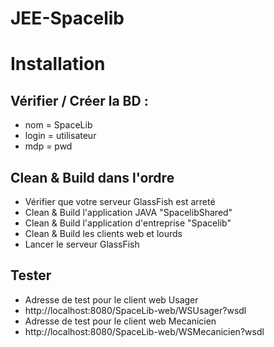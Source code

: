 # JEE-Spacelib

# Installation

##  Vérifier / Créer la BD : 
* nom = SpaceLib
* login = utilisateur
* mdp = pwd

## Clean & Build dans l'ordre
* Vérifier que votre serveur GlassFish est arreté 
* Clean & Build l'application JAVA "SpacelibShared"
* Clean & Build l'application d'entreprise "Spacelib"
* Clean & Build les clients web et lourds
* Lancer le serveur GlassFish 

## Tester
* Adresse de test pour le client web Usager
*	http://localhost:8080/SpaceLib-web/WSUsager?wsdl
*	Adresse de test pour le client web Mecanicien
* http://localhost:8080/SpaceLib-web/WSMecanicien?wsdl
